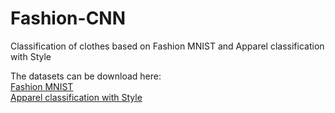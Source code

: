 # Fashion-CNN
Classification of clothes based on Fashion MNIST and Apparel classification with Style  

The datasets can be download here:  
[Fashion MNIST](https://github.com/zalandoresearch/fashion-mnist)  
[Apparel classification with Style](https://data.vision.ee.ethz.ch/cvl/lbossard/accv12/)

